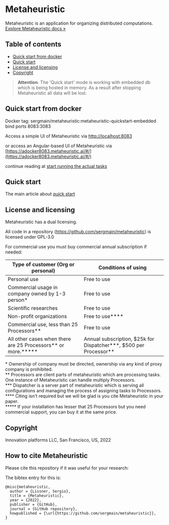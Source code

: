 # Metaheuristic


Metaheuristic is an application for organizing distributed computations.  
[Explore Metaheuristic docs »](https://github.com/sergmain/metaheuristic/wiki)


## Table of contents

- [Quick start from docker](#quick-start-from-docker)
- [Quick start](#quick-start)
- [License and licensing](#license-and-licensing)
- [Copyright](#copyright)

>**Attention**. The 'Quick start' mode is working with embedded db which is being hosted in memory.
As a result after stopping Metaheuristic all data will be lost.

## Quick start from docker

Docker tag: sergmain/metaheuristic:metaheuristic-quickstart-embedded  
bind ports 8083:3083

Access a simple UI of Metaheuristic via [http://localhost:8083](http://localhost:8083)

or access an Angular-based UI of Metaheuristic via
[https://adocker8083.metaheuristic.ai/#/](https://adocker8083.metaheuristic.ai/#/)

continue reading at [start running the actual tasks](https://github.com/sergmain/metaheuristic/wiki/quick-start#quick-start-with-running-the-actual-tasks)


## Quick start

The main article about [quick start](https://github.com/sergmain/metaheuristic/wiki/quick-start)


## License and licensing
Metaheuristic has a dual licensing.

All code in a repository (https://github.com/sergmain/metaheuristic) is licensed under GPL-3.0

For commercial use you must buy commercial annual subscription if needed:

| Type of customer (Org or personal)                                  | Conditions of using                                                    |
|---------------------------------------------------------------------|------------------------------------------------------------------------|
| Personal use                                                        | Free to use                                                            |  
| Commercial usage in company owned by 1-3 person\*                   | Free to use                                                            |  
| Scientific researches                                               | Free to use                                                            |  
| Non-profit organizations                                            | Free to use\*\*\*\*                                                    |  
| Commercial use, less than 25 Processors\*\*                         | Free to use                                                            | 
| All other cases when there are 25 Processors\*\* or more.\*\*\*\*\* | Annual subscription, $25k for Dispatcher\*\*\*, $500 per Processor\*\* | 

\* Ownership of company must be directed, ownership via any kind of proxy company is prohibited.  
\*\* Processors are client parts of metaheuristic which are processing tasks.
One instance of Metaheuristic can handle multiply Processors.   
\*\*\* Dispatcher is a server part of metaheuristic which is serving all configurations
and managing the process of assigning tasks to Processors.   
\*\*\*\* Citing isn't required but we will be glad is you cite Metaheuristic in your paper.   
\*\*\*\*\* If your installation has lesser that 25 Processors but you need commercial support,
you can buy it at the same price.

## Copyright
Innovation platforms LLC, San Francisco, US, 2022 


## How to cite Metaheuristic

Please cite this repository if it was useful for your research:

The bibtex entry for this is:
```text
@misc{metaheuristic,
  author = {Lissner, Sergio},
  title = {Metaheuristic},
  year = {2022},
  publisher = {GitHub},
  journal = {GitHub repository},
  howpublished = {\url{https://github.com/sergmain/metaheuristic}},
}
```


